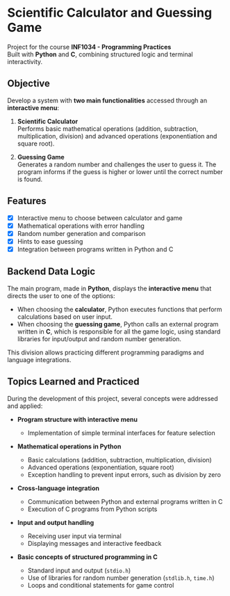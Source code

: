 # Scientific Calculator and Guessing Game

Project for the course **INF1034 - Programming Practices**  
Built with **Python** and **C**, combining structured logic and terminal interactivity.

## Objective

Develop a system with **two main functionalities** accessed through an **interactive menu**:

1. **Scientific Calculator**  
   Performs basic mathematical operations (addition, subtraction, multiplication, division) and advanced operations (exponentiation and square root).

2. **Guessing Game**  
   Generates a random number and challenges the user to guess it. The program informs if the guess is higher or lower until the correct number is found.

## Features

- [x] Interactive menu to choose between calculator and game  
- [x] Mathematical operations with error handling  
- [x] Random number generation and comparison  
- [x] Hints to ease guessing  
- [x] Integration between programs written in Python and C  

## Backend Data Logic

The main program, made in **Python**, displays the **interactive menu** that directs the user to one of the options:

- When choosing the **calculator**, Python executes functions that perform calculations based on user input.
- When choosing the **guessing game**, Python calls an external program written in **C**, which is responsible for all the game logic, using standard libraries for input/output and random number generation.

This division allows practicing different programming paradigms and language integrations.

## Topics Learned and Practiced

During the development of this project, several concepts were addressed and applied:

- **Program structure with interactive menu**
  - Implementation of simple terminal interfaces for feature selection

- **Mathematical operations in Python**
  - Basic calculations (addition, subtraction, multiplication, division)
  - Advanced operations (exponentiation, square root)
  - Exception handling to prevent input errors, such as division by zero

- **Cross-language integration**
  - Communication between Python and external programs written in C
  - Execution of C programs from Python scripts

- **Input and output handling**
  - Receiving user input via terminal
  - Displaying messages and interactive feedback

- **Basic concepts of structured programming in C**
  - Standard input and output (`stdio.h`)
  - Use of libraries for random number generation (`stdlib.h`, `time.h`)
  - Loops and conditional statements for game control
